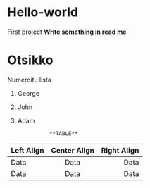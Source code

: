 # Hello-world
First project
**Write something in read me**
# Otsikko
Numeroitu lista
1. George
2.  John
3.  Adam

                  **TABLE**
 | Left Align | Center Align | Right Align |
 |:-----------|:------------:|------------:|
 | Data       | Data         | Data        |
 | Data       | Data         | Data        |
